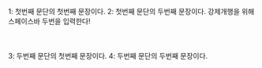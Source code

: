 1: 첫번째 문단의 첫번째 문장이다.
2: 첫번째 문단의 두번째 문장이다.
강제개행을 위해 스페이스바 두번을 입력한다!  
</br>
</br>
</br>
3: 두번째 문단의 첫번째 문장이다.
4: 두번째 문단의 두번째 문장이다.
